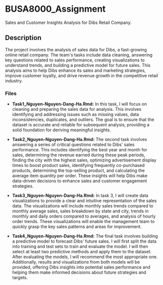 # BUSA8000_Assignment
Sales and Customer Insights Analysis for Dibs Retail Company.

## Description

The project involves the analysis of sales data for Dibs, a fast-growing online retail company. The team's tasks include data cleaning, answering key questions related to sales performance, creating visualizations to understand trends, and building a predictive model for future sales. This analysis aims to help Dibs enhance its sales and marketing strategies, improve customer loyalty, and drive revenue growth in the competitive retail industry.

### Files

- **Task1_Nguyen-Nguyen-Dang-Ha.Rmd:** In this task, I will focus on cleaning and preparing the sales data for analysis. This involves identifying and addressing issues such as missing values, data inconsistencies, duplicates, and outliers. The goal is to ensure that the dataset is accurate and reliable for subsequent analysis, providing a solid foundation for deriving meaningful insights.

- **Task2_Nguyen-Nguyen-Dang-Ha.Rmd:** The second task involves answering a series of critical questions related to Dibs' sales performance. This includes identifying the best year and month for sales, determining the revenue earned during these peak periods, finding the city with the highest sales, optimizing advertisement display times to boost product sales, identifying frequently co-purchased products, determining the top-selling product, and calculating the average item quantity per order. These insights will help Dibs make data-driven decisions to enhance sales and customer engagement strategies.

- **Task3_Nguyen-Nguyen-Dang-Ha.Rmd:** In task 3, I will create data visualizations to provide a clear and intuitive representation of the sales data. The visualizations will include monthly sales trends compared to monthly average sales, sales breakdown by state and city, trends in monthly and daily orders compared to averages, and analysis of hourly order trends. These visualizations will enable the management team to quickly grasp the key sales patterns and areas for improvement.

- **Task4_Nguyen-Nguyen-Dang-Ha.Rmd:** The final task involves building a predictive model to forecast Dibs' future sales. I will first split the data into training and test sets to train and evaluate the model. I will then select at least two predictive methods and apply them to the dataset. After evaluating the models, I will recommend the most appropriate one. Additionally, results and visualizations from both models will be provided, offering Dibs insights into potential sales performance and helping them make informed decisions about future strategies and targets.
